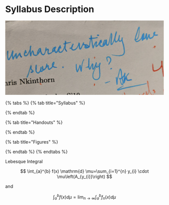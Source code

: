 # Syllabus Description







![One of the reasons I like this course is because it felt like he cared about what your learned. ](../../.gitbook/assets/image%20%283%29.png)

{% tabs %}
{% tab title="Syllabus" %}

{% endtab %}

{% tab title="Handouts" %}

{% endtab %}

{% tab title="Figures" %}

{% endtab %}
{% endtabs %}

Lebesque Integral 



$$
\int_{a}^{b} f(x) \mathrm{d} \mu=\sum_{i=1}^{n} y_{i} \cdot \mu\left(A_{y_{i}}\right)
$$

and 



$$
\int_{a}^{b} f(x) d \mu=\lim _{n \rightarrow \infty} \int_{a}^{b} f_{n}(x) d \mu
$$

